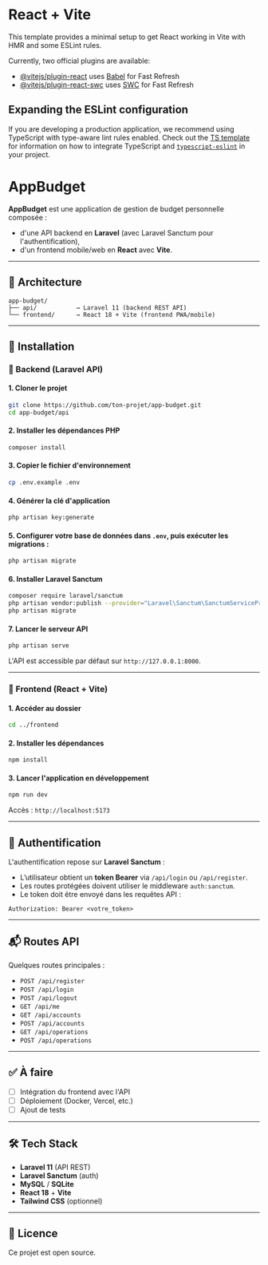 # React + Vite

This template provides a minimal setup to get React working in Vite with HMR and some ESLint rules.

Currently, two official plugins are available:

- [@vitejs/plugin-react](https://github.com/vitejs/vite-plugin-react/blob/main/packages/plugin-react) uses [Babel](https://babeljs.io/) for Fast Refresh
- [@vitejs/plugin-react-swc](https://github.com/vitejs/vite-plugin-react/blob/main/packages/plugin-react-swc) uses [SWC](https://swc.rs/) for Fast Refresh

## Expanding the ESLint configuration

If you are developing a production application, we recommend using TypeScript with type-aware lint rules enabled. Check out the [TS template](https://github.com/vitejs/vite/tree/main/packages/create-vite/template-react-ts) for information on how to integrate TypeScript and [`typescript-eslint`](https://typescript-eslint.io) in your project.

# AppBudget

**AppBudget** est une application de gestion de budget personnelle composée :
- d'une API backend en **Laravel** (avec Laravel Sanctum pour l'authentification),
- d'un frontend mobile/web en **React** avec **Vite**.

---

## 📁 Architecture

```
app-budget/
├── api/           → Laravel 11 (backend REST API)
└── frontend/      → React 18 + Vite (frontend PWA/mobile)
```

---

## 🚀 Installation

### 🔧 Backend (Laravel API)

#### 1. Cloner le projet

```bash
git clone https://github.com/ton-projet/app-budget.git
cd app-budget/api
```

#### 2. Installer les dépendances PHP

```bash
composer install
```

#### 3. Copier le fichier d'environnement

```bash
cp .env.example .env
```

#### 4. Générer la clé d'application

```bash
php artisan key:generate
```

#### 5. Configurer votre base de données dans `.env`, puis exécuter les migrations :

```bash
php artisan migrate
```

#### 6. Installer Laravel Sanctum

```bash
composer require laravel/sanctum
php artisan vendor:publish --provider="Laravel\Sanctum\SanctumServiceProvider"
php artisan migrate
```

#### 7. Lancer le serveur API

```bash
php artisan serve
```

L'API est accessible par défaut sur `http://127.0.0.1:8000`.

---

### 🧩 Frontend (React + Vite)

#### 1. Accéder au dossier

```bash
cd ../frontend
```

#### 2. Installer les dépendances

```bash
npm install
```

#### 3. Lancer l'application en développement

```bash
npm run dev
```

Accès : `http://localhost:5173`

---

## 🔐 Authentification

L'authentification repose sur **Laravel Sanctum** :

- L’utilisateur obtient un **token Bearer** via `/api/login` ou `/api/register`.
- Les routes protégées doivent utiliser le middleware `auth:sanctum`.
- Le token doit être envoyé dans les requêtes API :

```http
Authorization: Bearer <votre_token>
```

---

## 📬 Routes API

Quelques routes principales :
- `POST /api/register`
- `POST /api/login`
- `POST /api/logout`
- `GET /api/me`
- `GET /api/accounts`
- `POST /api/accounts`
- `GET /api/operations`
- `POST /api/operations`

---

## ✅ À faire

- [ ] Intégration du frontend avec l'API
- [ ] Déploiement (Docker, Vercel, etc.)
- [ ] Ajout de tests

---

## 🛠️ Tech Stack

- **Laravel 11** (API REST)
- **Laravel Sanctum** (auth)
- **MySQL** / **SQLite**
- **React 18** + **Vite**
- **Tailwind CSS** (optionnel)

---

## 📄 Licence

Ce projet est open source.